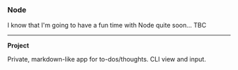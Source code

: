 ### Node

I know that I'm going to have a fun time with Node quite soon... TBC

---

**Project**

Private, markdown-like app for to-dos/thoughts. CLI view and input.

